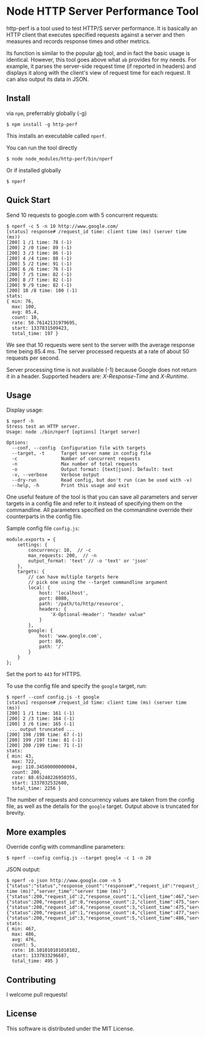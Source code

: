 # Node HTTP Server Performance Tool

http-perf is a tool used to test HTTP/S server performance. It is basically an HTTP client that executes specified requests against a server and then measures and records response times and other metrics.

Its function is similar to the popular [ab](http://httpd.apache.org/docs/2.0/programs/ab.html) tool, and in fact the basic usage is identical. However, this tool goes above what `ab` provides for my needs. For example, it parses the server-side request time (if reported in headers) and displays it along with the client's view of request time for each request. It can also output its data in JSON.

## Install

via `npm`, preferrably globally (-g)

    $ npm install -g http-perf

This installs an executable called `nperf`.

You can run the tool directly

    $ node node_modules/http-perf/bin/nperf

Or if installed globally

    $ nperf


## Quick Start

Send 10 requests to google.com with 5 concurrent requests:

    $ nperf -c 5 -n 10 http://www.google.com/
    [status] response# /request_id time: client time (ms) (server time (ms))
    [200] 1 /1 time: 78 (-1)
    [200] 2 /0 time: 89 (-1)
    [200] 3 /3 time: 86 (-1)
    [200] 4 /4 time: 88 (-1)
    [200] 5 /2 time: 91 (-1)
    [200] 6 /6 time: 76 (-1)
    [200] 7 /5 time: 82 (-1)
    [200] 8 /7 time: 82 (-1)
    [200] 9 /9 time: 82 (-1)
    [200] 10 /8 time: 100 (-1)
    stats:
    { min: 76,
      max: 100,
      avg: 85.4,
      count: 10,
      rate: 50.76142131979695,
      start: 1337831509423,
      total_time: 197 }
    
We see that 10 requests were sent to the server with the average response time being 85.4 ms. The server processed requests at a rate of about 50 requests per second.

Server processing time is not available (-1) because Google does not return it in a header. Supported headers are: _X-Response-Time_ and _X-Runtime_.

## Usage

Display usage:

    $ nperf -h
    Stress test an HTTP server.
    Usage: node ./bin/nperf [options] [target server]
    
    Options:
      --conf, --config  Configuration file with targets                 
      --target, -t      Target server name in config file               
      -c                Number of concurrent requests                   
      -n                Max number of total requests                    
      -o                Output format: [text|json]. Default: text       
      -v, --verbose     Verbose output                                  
      --dry-run         Read config, but don't run (can be used with -v)
      --help, -h        Print this usage and exit 


One useful feature of the tool is that you can save all parameters and server targets in a config file and refer to it instead of specifying them on the commandline. All parameters specified on the commandline override their counterparts in the config file.

Sample config file `config.js`:

    module.exports = {
        settings: {
            concurrency: 10,  // -c
            max_requests: 200,  // -n
            output_format: 'text' // -o 'text' or 'json'
        },
        targets: {
            // can have multiple targets here
            // pick one using the --target commandline argument
            local: {
                host: 'localhost',
                port: 8080,
                path: '/path/to/http/resource',
                headers: {  
                    'X-Optional-Header': "header value"
                }
            },
            google: {
                host: 'www.google.com',
                port: 80,
                path: '/'
            }
        }
    };

Set the port to `443` for HTTPS.

To use the config file and specify the `google` target, run:

    $ nperf --conf config.js -t google
    [status] response# /request_id time: client time (ms) (server time (ms))
    [200] 1 /1 time: 161 (-1)
    [200] 2 /3 time: 164 (-1)
    [200] 3 /6 time: 165 (-1)
     ... output truncated ...
    [200] 198 /198 time: 67 (-1)
    [200] 199 /197 time: 81 (-1)
    [200] 200 /199 time: 71 (-1)
    stats:
    { min: 43,
      max: 722,
      avg: 110.34500000000004,
      count: 200,
      rate: 88.65248226950355,
      start: 1337832532680,
      total_time: 2256 }

The number of requests and concurrency values are taken from the config file, as well as the details for the `google` target. Output above is truncated for brevity.


## More examples

Override config with commandline parameters:

    $ nperf --config config.js --target google -c 1 -n 20

JSON output:

    $ nperf -o json http://www.google.com -n 5
    {"status":"status","response_count":"response#","request_id":"request_id","client_time":"client time (ms)","server_time":"server time (ms)"}
    {"status":200,"request_id":2,"response_count":1,"client_time":467,"server_time":-1}
    {"status":200,"request_id":0,"response_count":2,"client_time":475,"server_time":-1}
    {"status":200,"request_id":4,"response_count":3,"client_time":475,"server_time":-1}
    {"status":200,"request_id":1,"response_count":4,"client_time":477,"server_time":-1}
    {"status":200,"request_id":3,"response_count":5,"client_time":486,"server_time":-1}
    stats:
    { min: 467,
      max: 486,
      avg: 476,
      count: 5,
      rate: 10.101010101010102,
      start: 1337833296687,
      total_time: 495 }


## Contributing

I welcome pull requests!

## License

This software is distributed under the MIT License.

